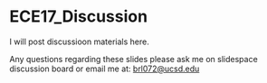 # ECE17_Discussion

I will post discussioon materials here.

Any questions regarding these slides please ask me on slidespace discussion board or email me at: brl072@ucsd.edu

